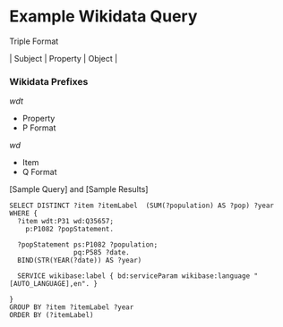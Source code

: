 # Example Wikidata Query


Triple Format

| Subject | Property |  Object |

### Wikidata Prefixes

_wdt_

* Property
* P Format

_wd_

* Item
* Q Format



[Sample Query] and [Sample Results]
```
SELECT DISTINCT ?item ?itemLabel  (SUM(?population) AS ?pop) ?year WHERE {
  ?item wdt:P31 wd:Q35657;
    p:P1082 ?popStatement.
    
  ?popStatement ps:P1082 ?population;
                pq:P585 ?date.
  BIND(STR(YEAR(?date)) AS ?year)
  
  SERVICE wikibase:label { bd:serviceParam wikibase:language "[AUTO_LANGUAGE],en". }
  
}
GROUP BY ?item ?itemLabel ?year 
ORDER BY (?itemLabel)
```

